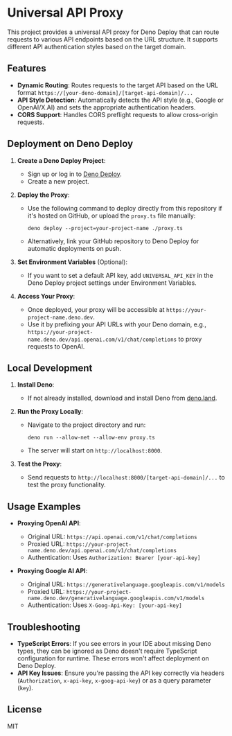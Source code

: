 # Universal API Proxy

This project provides a universal API proxy for Deno Deploy that can route requests to various API endpoints based on the URL structure. It supports different API authentication styles based on the target domain.

## Features

- **Dynamic Routing**: Routes requests to the target API based on the URL format `https://[your-deno-domain]/[target-api-domain]/...`
- **API Style Detection**: Automatically detects the API style (e.g., Google or OpenAI/X.AI) and sets the appropriate authentication headers.
- **CORS Support**: Handles CORS preflight requests to allow cross-origin requests.

## Deployment on Deno Deploy

1. **Create a Deno Deploy Project**:
   - Sign up or log in to [Deno Deploy](https://deno.com/deploy).
   - Create a new project.

2. **Deploy the Proxy**:
   - Use the following command to deploy directly from this repository if it's hosted on GitHub, or upload the `proxy.ts` file manually:
     ```
     deno deploy --project=your-project-name ./proxy.ts
     ```
   - Alternatively, link your GitHub repository to Deno Deploy for automatic deployments on push.

3. **Set Environment Variables** (Optional):
   - If you want to set a default API key, add `UNIVERSAL_API_KEY` in the Deno Deploy project settings under Environment Variables.

4. **Access Your Proxy**:
   - Once deployed, your proxy will be accessible at `https://your-project-name.deno.dev`.
   - Use it by prefixing your API URLs with your Deno domain, e.g., `https://your-project-name.deno.dev/api.openai.com/v1/chat/completions` to proxy requests to OpenAI.

## Local Development

1. **Install Deno**:
   - If not already installed, download and install Deno from [deno.land](https://deno.land/).

2. **Run the Proxy Locally**:
   - Navigate to the project directory and run:
     ```
     deno run --allow-net --allow-env proxy.ts
     ```
   - The server will start on `http://localhost:8000`.

3. **Test the Proxy**:
   - Send requests to `http://localhost:8000/[target-api-domain]/...` to test the proxy functionality.

## Usage Examples

- **Proxying OpenAI API**:
  - Original URL: `https://api.openai.com/v1/chat/completions`
  - Proxied URL: `https://your-project-name.deno.dev/api.openai.com/v1/chat/completions`
  - Authentication: Uses `Authorization: Bearer [your-api-key]`

- **Proxying Google AI API**:
  - Original URL: `https://generativelanguage.googleapis.com/v1/models`
  - Proxied URL: `https://your-project-name.deno.dev/generativelanguage.googleapis.com/v1/models`
  - Authentication: Uses `X-Goog-Api-Key: [your-api-key]`

## Troubleshooting

- **TypeScript Errors**: If you see errors in your IDE about missing Deno types, they can be ignored as Deno doesn't require TypeScript configuration for runtime. These errors won't affect deployment on Deno Deploy.
- **API Key Issues**: Ensure you're passing the API key correctly via headers (`Authorization`, `x-api-key`, `x-goog-api-key`) or as a query parameter (`key`).

## License

MIT

